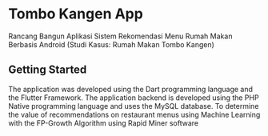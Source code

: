 # Tombo Kangen App

Rancang Bangun Aplikasi Sistem Rekomendasi Menu Rumah Makan Berbasis Android (Studi Kasus: Rumah Makan Tombo Kangen)

## Getting Started

The application was developed using the Dart programming language and the Flutter Framework.
The application backend is developed using the PHP Native programming language and uses the MySQL database.
To determine the value of recommendations on restaurant menus using Machine Learning with the FP-Growth Algorithm using Rapid Miner software
